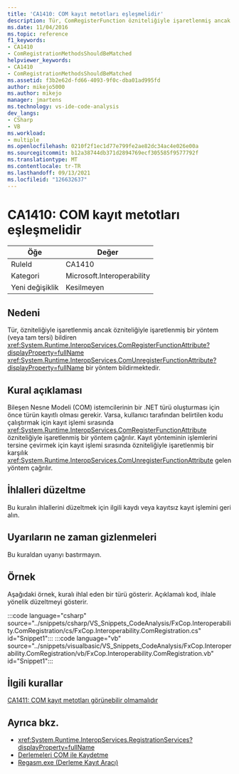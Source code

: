 ```yaml
---
title: 'CA1410: COM kayıt metotları eşleşmelidir'
description: Tür, ComRegisterFunction özniteliğiyle işaretlenmiş ancak ComUnregisterFunction özniteliğiyle işaretlenmiş bir yöntem (veya tam tersi) bildiren bir yöntem bildirmektedir.
ms.date: 11/04/2016
ms.topic: reference
f1_keywords:
- CA1410
- ComRegistrationMethodsShouldBeMatched
helpviewer_keywords:
- CA1410
- ComRegistrationMethodsShouldBeMatched
ms.assetid: f3b2e62d-fd66-4093-9f0c-dba01ad995fd
author: mikejo5000
ms.author: mikejo
manager: jmartens
ms.technology: vs-ide-code-analysis
dev_langs:
- CSharp
- VB
ms.workload:
- multiple
ms.openlocfilehash: 0210f2f1ec1d77e799fe2ae82dc34ac4e026e00a
ms.sourcegitcommit: b12a38744db371d2894769ecf305585f9577792f
ms.translationtype: MT
ms.contentlocale: tr-TR
ms.lasthandoff: 09/13/2021
ms.locfileid: "126632637"
---
```

# <a name="ca1410-com-registration-methods-should-be-matched"></a>CA1410: COM kayıt metotları eşleşmelidir

|Öğe|Değer|
|-|-|
|RuleId|CA1410|
|Kategori|Microsoft.Interoperability|
|Yeni değişiklik|Kesilmeyen|

## <a name="cause"></a>Nedeni

Tür, özniteliğiyle işaretlenmiş ancak özniteliğiyle işaretlenmiş bir yöntem (veya tam tersi) bildiren <xref:System.Runtime.InteropServices.ComRegisterFunctionAttribute?displayProperty=fullName> <xref:System.Runtime.InteropServices.ComUnregisterFunctionAttribute?displayProperty=fullName> bir yöntem bildirmektedir.

## <a name="rule-description"></a>Kural açıklaması

Bileşen Nesne Modeli (COM) istemcilerinin bir .NET türü oluşturması için önce türün kayıtlı olması gerekir. Varsa, kullanıcı tarafından belirtilen kodu çalıştırmak için kayıt işlemi sırasında <xref:System.Runtime.InteropServices.ComRegisterFunctionAttribute> özniteliğiyle işaretlenmiş bir yöntem çağrılır. Kayıt yönteminin işlemlerini tersine çevirmek için kayıt işlemi sırasında özniteliğiyle işaretlenmiş bir karşılık <xref:System.Runtime.InteropServices.ComUnregisterFunctionAttribute> gelen yöntem çağrılır.

## <a name="how-to-fix-violations"></a>İhlalleri düzeltme

Bu kuralın ihlallerini düzeltmek için ilgili kaydı veya kayıtsız kayıt işlemini geri alın.

## <a name="when-to-suppress-warnings"></a>Uyarıların ne zaman gizlenmeleri

Bu kuraldan uyarıyı bastırmayın.

## <a name="example"></a>Örnek

Aşağıdaki örnek, kuralı ihlal eden bir türü gösterir. Açıklamalı kod, ihlale yönelik düzeltmeyi gösterir.

:::code language="csharp" source="../snippets/csharp/VS_Snippets_CodeAnalysis/FxCop.Interoperability.ComRegistration/cs/FxCop.Interoperability.ComRegistration.cs" id="Snippet1":::
:::code language="vb" source="../snippets/visualbasic/VS_Snippets_CodeAnalysis/FxCop.Interoperability.ComRegistration/vb/FxCop.Interoperability.ComRegistration.vb" id="Snippet1":::

## <a name="related-rules"></a>İlgili kurallar

[CA1411: COM kayıt metotları görünebilir olmamalıdır](../code-quality/ca1411.md)

## <a name="see-also"></a>Ayrıca bkz.

- <xref:System.Runtime.InteropServices.RegistrationServices?displayProperty=fullName>
- [Derlemeleri COM ile Kaydetme](/dotnet/framework/interop/registering-assemblies-with-com)
- [Regasm.exe (Derleme Kayıt Aracı)](/dotnet/framework/tools/regasm-exe-assembly-registration-tool)
